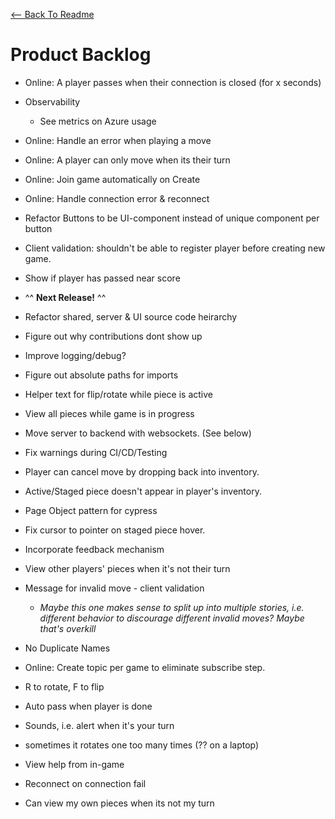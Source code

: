 [<-- Back To Readme](./README.md)

# Product Backlog

-   Online: A player passes when their connection is closed (for x seconds)
-   Observability
    -   See metrics on Azure usage
-   Online: Handle an error when playing a move
-   Online: A player can only move when its their turn
-   Online: Join game automatically on Create
-   Online: Handle connection error & reconnect
-   Refactor Buttons to be UI-component instead of unique component per button
-   Client validation: shouldn't be able to register player before creating new game.
-   Show if player has passed near score
-   ^^ **Next Release!** ^^
-   Refactor shared, server & UI source code heirarchy
-   Figure out why contributions dont show up
-   Improve logging/debug?
-   Figure out absolute paths for imports
-   Helper text for flip/rotate while piece is active
-   View all pieces while game is in progress
-   Move server to backend with websockets. (See below)
-   Fix warnings during CI/CD/Testing
-   Player can cancel move by dropping back into inventory.
-   Active/Staged piece doesn't appear in player's inventory.
-   Page Object pattern for cypress
-   Fix cursor to pointer on staged piece hover.
-   Incorporate feedback mechanism
-   View other players' pieces when it's not their turn
-   Message for invalid move - client validation
    -   _Maybe this one makes sense to split up into multiple stories, i.e. different behavior to discourage different invalid moves? Maybe that's overkill_
-   No Duplicate Names
-   Online: Create topic per game to eliminate subscribe step.

-   R to rotate, F to flip
-   Auto pass when player is done
-   Sounds, i.e. alert when it's your turn
-   sometimes it rotates one too many times (?? on a laptop)
-   View help from in-game
-   Reconnect on connection fail
-   Can view my own pieces when its not my turn
